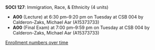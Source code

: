 **SOCI 127**: Immigration, Race, & Ethnicity (4 units)

- **A00** (Lecture) at 6:30 pm–9:20 pm on Tuesday at CSB 004 by Calderon-Zaks, Michael Aar (A15373733)
- **A00** (Final Exam) at 7:00 pm–9:59 pm on Tuesday at CSB 004 by Calderon-Zaks, Michael Aar (A15373733)

[Enrollment numbers over time](./SOCI127.tsv)
